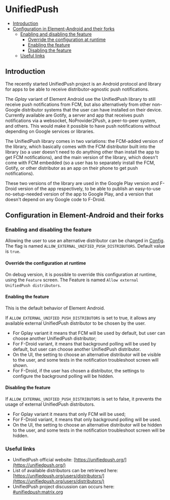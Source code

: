 # UnifiedPush

<!--- TOC -->

* [Introduction](#introduction)
* [Configuration in Element-Android and their forks](#configuration-in-element-android-and-their-forks)
  * [Enabling and disabling the feature](#enabling-and-disabling-the-feature)
    * [Override the configuration at runtime](#override-the-configuration-at-runtime)
    * [Enabling the feature](#enabling-the-feature)
    * [Disabling the feature](#disabling-the-feature)
  * [Useful links](#useful-links)

<!--- END -->

## Introduction

The recently started UnifiedPush project is an Android protocol and library for apps to be able to receive distributor-agnostic push notifications.

The *Gplay* variant of Element Android use the UnifiedPush library to still receive push notifications from FCM, but also alternatively from other non-Google distributor systems that the user can have installed on their device. Currently available are Gotify, a server and app that receives push notifications via a websocket, NoProvider2Push, a peer-to-peer system, and others. This would make it possible to have push notifications without depending on Google services or libraries.

The UnifiedPush library comes in two variations: the FCM-added version of the library, which basically comes with the FCM distributor built into the library (so a user doesn't need to do anything other than install the app to get FCM notifications), and the main version of the library, which doesn't come with FCM embedded (so a user has to separately install the FCM, Gotify, or other distributor as an app on their phone to get push notifications).

These two versions of the library are used in the Google Play version and F-Droid version of the app respectively, to be able to publish an easy-to-use no-setup-needed version of the app to Google Play, and a version that doesn't depend on any Google code to F-Droid.

## Configuration in Element-Android and their forks

### Enabling and disabling the feature

Allowing the user to use an alternative distributor can be changed in [Config](../vector-config/src/main/java/im/vector/app/config/Config.kt). The flag is named `ALLOW_EXTERNAL_UNIFIED_PUSH_DISTRIBUTORS`. Default value is `true`.

#### Override the configuration at runtime

On debug version, it is possible to override this configuration at runtime, using the `Feature` screen. The Feature is named `Allow external UnifiedPush distributors`.

#### Enabling the feature

This is the default behavior of Element Android.

If `ALLOW_EXTERNAL_UNIFIED_PUSH_DISTRIBUTORS` is set to true, it allows any available external UnifiedPush distributor to be chosen by the user.
- For Gplay variant it means that FCM will be used by default, but user can choose another UnifiedPush distributor;
- For F-Droid variant, it means that background polling will be used by default, but user can choose another UnifiedPush distributor.
- On the UI, the setting to choose an alternative distributor will be visible to the user, and some tests in the notification troubleshoot screen will shown.
- For F-Droid, if the user has chosen a distributor, the settings to configure the background polling will be hidden.

#### Disabling the feature

If `ALLOW_EXTERNAL_UNIFIED_PUSH_DISTRIBUTORS` is set to false, it prevents the usage of external UnifiedPush distributors.
- For Gplay variant it means that only FCM will be used;
- For F-Droid variant, it means that only background polling will be used.
- On the UI, the setting to choose an alternative distributor will be hidden to the user, and some tests in the notification troubleshoot screen will be hidden.

### Useful links

- UnifiedPush official website: [https://unifiedpush.org/](https://unifiedpush.org/)
- List of available distributors can be retrieved here: [https://unifiedpush.org/users/distributors/](https://unifiedpush.org/users/distributors/)
- UnifiedPush project discussion can occurs here: [#unifiedpush:matrix.org](https://matrix.to/#/#unifiedpush:matrix.org)
